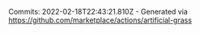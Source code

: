 Commits: 2022-02-18T22:43:21.810Z - Generated via https://github.com/marketplace/actions/artificial-grass
<br>
